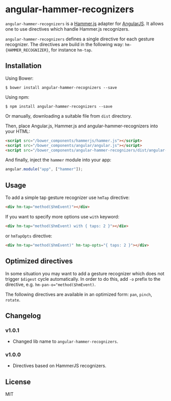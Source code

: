 # angular-hammer-recognizers

`angular-hammer-recognizers` is a [Hammer.js](http://eightmedia.github.io/hammer.js/) adapter for [AngularJS](http://angularjs.org/). It allows one to use directives which handle Hammer.js recognizers.

`angular-hammer-recognizers` defines a single directive for each gesture recognizer. The directives are build in the following way: `hm-{HAMMER_RECOGNIZER}`, for instance `hm-tap`. 

## Installation

Using Bower:

`$ bower install angular-hammer-recognizers --save`

Using npm:

`$ npm install angular-hammer-recognizers --save`

Or manually, downloading a suitable file from `dist` directory.

Then, place Angular.js, Hammer.js and angular-hammer-recognizers into your HTML:

```html
<script src="/bower_components/hammerjs/hammer.js"></script>
<script src="/bower_components/angular/angular.js"></script>
<script src="/bower_components/angular-hammer-recognizers/dist/angular-hammer.js"></script>
```

And finally, inject the `hammer` module into your app:

```javascript
angular.module("app", ["hammer"]);
```

## Usage

To add a simple tap gesture recognizer use `hmTap` directive:

```html
<div hm-tap="method($hmEvent)"></div>
```

If you want to specify more options use `with` keyword:

```html
<div hm-tap="method($hmEvent) with { taps: 2 }"></div>
```

or `hmTapOpts` directive:

```html
<div hm-tap="method($hmEvent)" hm-tap-opts="{ taps: 2 }"></div>
```

## Optimized directives

In some situation you may want to add a gesture recognizer which does not trigger `$digest` cycle automatically. In order to do this, add `-o` prefix to the directive, e.g. `hm-pan-o="method($hmEvent)`.

The following directives are available in an optimized form: `pan`, `pinch`, `rotate`.

## Changelog

### v1.0.1

* Changed lib name to `angular-hammer-recognizers`.

### v1.0.0

* Directives based on HammerJS recognizers.

## License

MIT
